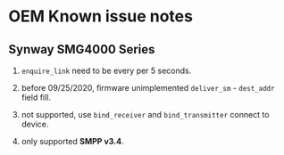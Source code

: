 # OEM Known issue notes

## Synway SMG4000 Series

1. `enquire_link` need to be every per 5 seconds.

2. before 09/25/2020, firmware unimplemented `deliver_sm` - `dest_addr` field fill.

3. not supported, use `bind_receiver` and `bind_transmitter` connect to device.

4. only supported **SMPP v3.4**.
